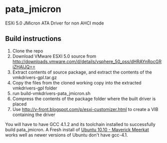 pata_jmicron
=============
ESXi 5.0 JMicron ATA Driver for non AHCI mode

Build instructions
------------------
1. Clone the repo
2. Download VMware ESXI 5.0 source from http://downloads.vmware.com/d/details/vsphere_50_oss/dHRAYnRocGRiZHAlJQ==
3. Extract contents of source package, and extract the contents of the vmkdrivers-gpl.tar.gz
4. Copy the files from the cloned working copy into the extracted vmkdrivers-gpl folder
5. run build-vmkdrivers-pata_jmicron.sh
6. Compress the contents of the package folder where the built driver is placed
7. Use http://v-front.blogspot.com/p/esxi-customizer.html to create a VIB containing the driver

You will have to have GCC 4.1.2 and its toolchain installed to successfully build pata_jmicron. A Fresh install of [Ubuntu 10.10 - Maverick Meerkat](http://releases.ubuntu.com/10.10/) works well as newer versions of Ubuntu don't have gcc-4.1.

